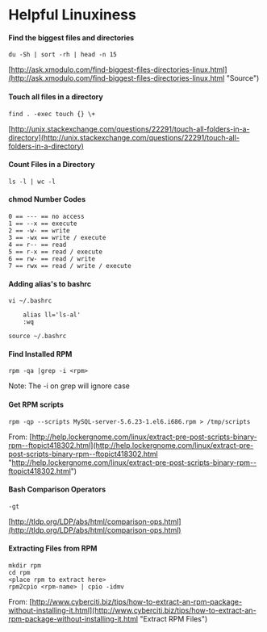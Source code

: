 # Helpful Linuxiness #


#### Find the biggest files and directories ####

    du -Sh | sort -rh | head -n 15 
[http://ask.xmodulo.com/find-biggest-files-directories-linux.html](http://ask.xmodulo.com/find-biggest-files-directories-linux.html "Source")

#### Touch all files in a directory ####
    find . -exec touch {} \+
[http://unix.stackexchange.com/questions/22291/touch-all-folders-in-a-directory](http://unix.stackexchange.com/questions/22291/touch-all-folders-in-a-directory)

#### Count Files in a Directory
    ls -l | wc -l

#### chmod Number Codes 
    0 == --- == no access
	1 == --x == execute
	2 == -w- == write
	3 == -wx == write / execute
	4 == r-- == read
	5 == r-x == read / execute
	6 == rw- == read / write
	7 == rwx == read / write / execute

#### Adding alias's to bashrc
	vi ~/.bashrc
	
		alias ll='ls-al'
		:wq

	source ~/.bashrc

#### Find Installed RPM
	rpm -qa |grep -i <rpm>
Note: The -i on grep will ignore case

#### Get RPM scripts
	rpm -qp --scripts MySQL-server-5.6.23-1.el6.i686.rpm > /tmp/scripts
From: [http://help.lockergnome.com/linux/extract-pre-post-scripts-binary-rpm--ftopict418302.html](http://help.lockergnome.com/linux/extract-pre-post-scripts-binary-rpm--ftopict418302.html "http://help.lockergnome.com/linux/extract-pre-post-scripts-binary-rpm--ftopict418302.html")

#### Bash Comparison Operators
	-gt
[http://tldp.org/LDP/abs/html/comparison-ops.html](http://tldp.org/LDP/abs/html/comparison-ops.html)

#### Extracting Files from RPM
	mkdir rpm
	cd rpm
	<place rpm to extract here>
	rpm2cpio <rpm-name> | cpio -idmv
From: [http://www.cyberciti.biz/tips/how-to-extract-an-rpm-package-without-installing-it.html](http://www.cyberciti.biz/tips/how-to-extract-an-rpm-package-without-installing-it.html "Extract RPM Files")
